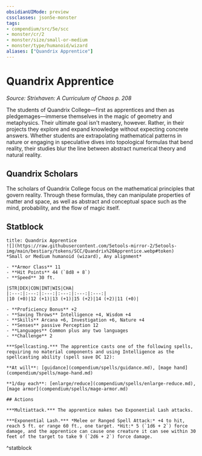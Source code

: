 ```yaml
---
obsidianUIMode: preview
cssclasses: json5e-monster
tags:
- compendium/src/5e/scc
- monster/cr/2
- monster/size/small-or-medium
- monster/type/humanoid/wizard
aliases: ["Quandrix Apprentice"]
---
```

# Quandrix Apprentice
*Source: Strixhaven: A Curriculum of Chaos p. 208*  

The students of Quandrix College—first as apprentices and then as pledgemages—immerse themselves in the magic of geometry and metaphysics. Their ultimate goal isn't mastery, however. Rather, in their projects they explore and expand knowledge without expecting concrete answers. Whether students are extrapolating mathematical patterns in nature or engaging in speculative dives into topological formulas that bend reality, their studies blur the line between abstract numerical theory and natural reality.

## Quandrix Scholars

The scholars of Quandrix College focus on the mathematical principles that govern reality. Through these formulas, they can manipulate properties of matter and space, as well as abstract and conceptual space such as the mind, probability, and the flow of magic itself.

## Statblock

```ad-statblock
title: Quandrix Apprentice
![](https://raw.githubusercontent.com/5etools-mirror-2/5etools-img/main/bestiary/tokens/SCC/Quandrix%20Apprentice.webp#token)
*Small or Medium humanoid (wizard), Any alignment*

- **Armor Class** 11 
- **Hit Points** 44 (`8d8 + 8`)
- **Speed** 30 ft.

|STR|DEX|CON|INT|WIS|CHA|
|:---:|:---:|:---:|:---:|:---:|:---:|
|10 (+0)|12 (+1)|13 (+1)|15 (+2)|14 (+2)|11 (+0)|

- **Proficiency Bonus** +2
- **Saving Throws** Intelligence +4, Wisdom +4
- **Skills** Arcana +6, Investigation +6, Nature +4
- **Senses** passive Perception 12
- **Languages** Common plus any two languages
- **Challenge** 2

***Spellcasting.*** The apprentice casts one of the following spells, requiring no material components and using Intelligence as the spellcasting ability (spell save DC 12):

**At will**: [guidance](compendium/spells/guidance.md), [mage hand](compendium/spells/mage-hand.md)

**1/day each**: [enlarge/reduce](compendium/spells/enlarge-reduce.md), [mage armor](compendium/spells/mage-armor.md)

## Actions

***Multiattack.*** The apprentice makes two Exponential Lash attacks.

***Exponential Lash.*** *Melee or Ranged Spell Attack:* +4 to hit, reach 5 ft. or range 60 ft., one target. *Hit:* 5 (`1d6 + 2`) force damage, and the apprentice can cause one creature it can see within 30 feet of the target to take 9 (`2d6 + 2`) force damage.
```
^statblock